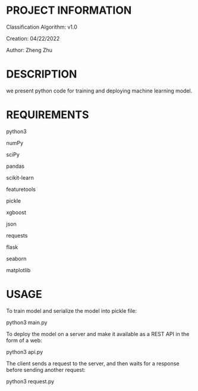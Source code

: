 # PROJECT INFORMATION

Classification Algorithm:         v1.0                                                  

Creation:                  04/22/2022                  

Author:                    Zheng Zhu                 


# DESCRIPTION

we present python code for training and deploying machine learning model.


# REQUIREMENTS

python3

numPy

sciPy

pandas

scikit-learn

featuretools

pickle

xgboost

json

requests

flask

seaborn

matplotlib


# USAGE

To train model and serialize the model into pickle file:

python3 main.py
 
To deploy the model on a server and make it available as a REST API in the form of a web:

python3 api.py

The client sends a request to the server, and then waits for a response before sending another request:

python3 request.py
